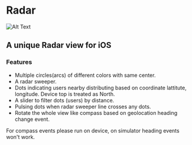 # Radar

![Alt Text](https://github.com/abm-adnan/Radar/raw/master/radar.gif)

## A unique Radar view for iOS

### Features
- Multiple circles(arcs) of different colors with same center.
- A radar sweeper.
- Dots indicating users nearby distributing based on coordinate lattitute, longitude. Device top is treated as North.
- A slider to filter dots (users) by distance.
- Pulsing dots when radar sweeper line crosses any dots.
- Rotate the whole view like compass based on geolocation heading change event.

For compass events please run on device, on simulator heading events won't work.
